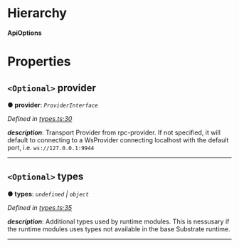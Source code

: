 

# Hierarchy

**ApiOptions**

# Properties

<a id="provider"></a>

## `<Optional>` provider

**● provider**: *`ProviderInterface`*

*Defined in [types.ts:30](https://github.com/polkadot-js/api/blob/1f401d6/packages/api/src/types.ts#L30)*

*__description__*: Transport Provider from rpc-provider. If not specified, it will default to connecting to a WsProvider connecting localhost with the default port, i.e. `ws://127.0.0.1:9944`

___
<a id="types"></a>

## `<Optional>` types

**● types**: *`undefined` | `object`*

*Defined in [types.ts:35](https://github.com/polkadot-js/api/blob/1f401d6/packages/api/src/types.ts#L35)*

*__description__*: Additional types used by runtime modules. This is nessusary if the runtime modules uses types not available in the base Substrate runtime.

___

